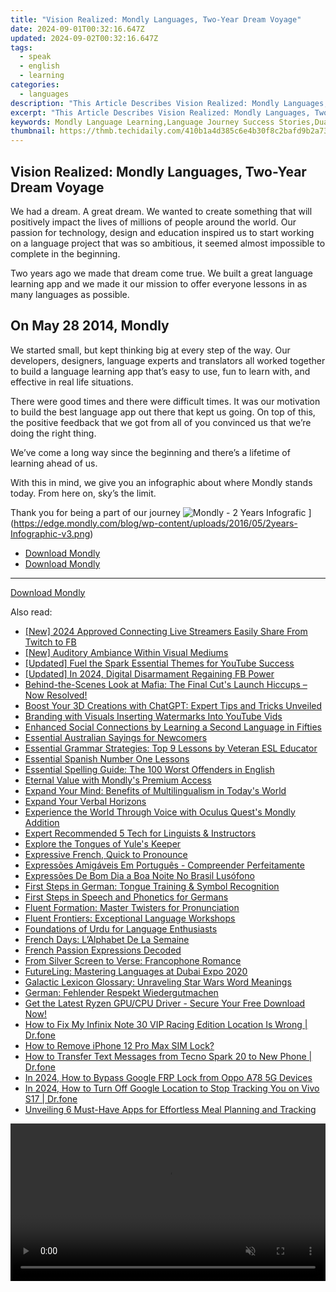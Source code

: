 ```yaml
---
title: "Vision Realized: Mondly Languages, Two-Year Dream Voyage"
date: 2024-09-01T00:32:16.647Z
updated: 2024-09-02T00:32:16.647Z
tags:
  - speak
  - english
  - learning
categories:
  - languages
description: "This Article Describes Vision Realized: Mondly Languages, Two-Year Dream Voyage"
excerpt: "This Article Describes Vision Realized: Mondly Languages, Two-Year Dream Voyage"
keywords: Mondly Language Learning,Language Journey Success Stories,Dual-Year Cultural Adventure,Educational Language Development,Language Immersion Experience,Bilingual Lifestyle Transformation,Global Language Mastery
thumbnail: https://thmb.techidaily.com/410b1a4d385c6e4b30f8c2bafd9b2a73f332bf6953f02a101819f0b8ffe4d954.jpg
---
```


## Vision Realized: Mondly Languages, Two-Year Dream Voyage

 We had a dream. A great dream. We wanted to create something that will positively impact the lives of millions of people around the world. Our passion for technology, design and education inspired us to start working on a language project that was so ambitious, it seemed almost impossible to complete in the beginning.

 Two years ago we made that dream come true. We built a great language learning app and we made it our mission to offer everyone lessons in as many languages as possible.

## On May 28 2014, Mondly

 We started small, but kept thinking big at every step of the way. Our developers, designers, language experts and translators all worked together to build a language learning app that’s easy to use, fun to learn with, and effective in real life situations.

 There were good times and there were difficult times. It was our motivation to build the best language app out there that kept us going. On top of this, the positive feedback that we got from all of you convinced us that we’re doing the right thing.

 We’ve come a long way since the beginning and there’s a lifetime of learning ahead of us.

 With this in mind, we give you an infographic about where Mondly stands today. From here on, sky’s the limit.

Thank you for being a part of our journey ![Mondly - 2 Years Infografic](https://edge.mondly.com/blog/wp-content/uploads/2016/05/2years-Infographic-v3-scaled.png "2 Years Of Mondly Languages 2") ](https://edge.mondly.com/blog/wp-content/uploads/2016/05/2years-Infographic-v3.png)

* [Download Mondly](https://www.facebook.com/sharer/sharer.php?u=https%3A%2F%2Fwww.mondly.com%2Fblog%2Fhappy-2nd-birthday%2F&t=2+Years+of+Mondly+Languages "Share on Facebook")
* [Download Mondly](https://shop.mondly.com/affiliate.php?ACCOUNT=ATISTUDI&AFFILIATE=108875&PATH=https://www.mondly.com?AFFILIATE=108875)

---

[Download Mondly](https://adjt.mondly.com/5ixfg4k?campaign=blog-post-id-164&fallback=https%3A%2F%2Fapp.mondly.com%3Futm%5Fmedium%3Dblog%5Fblog-post-id-164%26utm%5Fsource%3Dblog-post-id-164&redirect%5Fmacos=https%3A%2F%2Fapp.mondly.com%3Futm%5Fmedium%3Dblog%5Fblog-post-id-164%26utm%5Fsource%3Dblog-post-id-164&redirect%5Fandroid=https%3A%2F%2Fplay.google.com%2Fstore%2Fapps%2Fdetails%3Fid%3Dcom.atistudios.mondly.languages%3Futm%5Fmedium%3Dblog%5Fblog-post-id-164%26utm%5Fsource%3Dblog-post-id-164&redirect%5Fios=https%3A%2F%2Fapps.apple.com%2Fapp%2Fapple-store%2Fid987873536%3Fpt%3D78954800%26ct%3Dblog-post-id-164%26mt%3D8 "Download Mondly ")

<ins class="adsbygoogle"
     style="display:block"
     data-ad-format="autorelaxed"
     data-ad-client="ca-pub-7571918770474297"
     data-ad-slot="1223367746"></ins>



<ins class="adsbygoogle"
     style="display:block"
     data-ad-client="ca-pub-7571918770474297"
     data-ad-slot="8358498916"
     data-ad-format="auto"
     data-full-width-responsive="true"></ins>

<span class="atpl-alsoreadstyle">Also read:</span>
<div><ul>
<li><a href="https://facebook-video-recording.techidaily.com/new-2024-approved-connecting-live-streamers-easily-share-from-twitch-to-fb/"><u>[New] 2024 Approved  Connecting Live Streamers  Easily Share From Twitch to FB</u></a></li>
<li><a href="https://extra-resources.techidaily.com/new-auditory-ambiance-within-visual-mediums/"><u>[New] Auditory Ambiance Within Visual Mediums</u></a></li>
<li><a href="https://facebook-record-videos.techidaily.com/updated-fuel-the-spark-essential-themes-for-youtube-success/"><u>[Updated] Fuel the Spark  Essential Themes for YouTube Success</u></a></li>
<li><a href="https://facebook-video-recording.techidaily.com/updated-in-2024-digital-disarmament-regaining-fb-power/"><u>[Updated] In 2024, Digital Disarmament  Regaining FB Power</u></a></li>
<li><a href="https://win-solutions.techidaily.com/behind-the-scenes-look-at-mafia-the-final-cuts-launch-hiccups-now-resolved/"><u>Behind-the-Scenes Look at Mafia: The Final Cut's Launch Hiccups – Now Resolved!</u></a></li>
<li><a href="https://tech-revival.techidaily.com/boost-your-3d-creations-with-chatgpt-expert-tips-and-tricks-unveiled/"><u>Boost Your 3D Creations with ChatGPT: Expert Tips and Tricks Unveiled</u></a></li>
<li><a href="https://youtube-clips.techidaily.com/branding-with-visuals-inserting-watermarks-into-youtube-vids/"><u>Branding with Visuals  Inserting Watermarks Into YouTube Vids</u></a></li>
<li><a href="https://mondly-stories.techidaily.com/enhanced-social-connections-by-learning-a-second-language-in-fifties/"><u>Enhanced Social Connections by Learning a Second Language in Fifties</u></a></li>
<li><a href="https://mondly-stories.techidaily.com/essential-australian-sayings-for-newcomers/"><u>Essential Australian Sayings for Newcomers</u></a></li>
<li><a href="https://mondly-stories.techidaily.com/essential-grammar-strategies-top-9-lessons-by-veteran-esl-educator/"><u>Essential Grammar Strategies: Top 9 Lessons by Veteran ESL Educator</u></a></li>
<li><a href="https://mondly-stories.techidaily.com/essential-spanish-number-one-lessons/"><u>Essential Spanish Number One Lessons</u></a></li>
<li><a href="https://mondly-stories.techidaily.com/essential-spelling-guide-the-100-worst-offenders-in-english/"><u>Essential Spelling Guide: The 100 Worst Offenders in English</u></a></li>
<li><a href="https://mondly-stories.techidaily.com/eternal-value-with-mondlys-premium-access/"><u>Eternal Value with Mondly's Premium Access</u></a></li>
<li><a href="https://mondly-stories.techidaily.com/expand-your-mind-benefits-of-multilingualism-in-todays-world/"><u>Expand Your Mind: Benefits of Multilingualism in Today's World</u></a></li>
<li><a href="https://mondly-stories.techidaily.com/expand-your-verbal-horizons/"><u>Expand Your Verbal Horizons</u></a></li>
<li><a href="https://mondly-stories.techidaily.com/experience-the-world-through-voice-with-oculus-quests-mondly-addition/"><u>Experience the World Through Voice with Oculus Quest's Mondly Addition</u></a></li>
<li><a href="https://mondly-stories.techidaily.com/expert-recommended-5-tech-for-linguists-and-instructors/"><u>Expert Recommended 5 Tech for Linguists & Instructors</u></a></li>
<li><a href="https://mondly-stories.techidaily.com/explore-the-tongues-of-yules-keeper/"><u>Explore the Tongues of Yule's Keeper</u></a></li>
<li><a href="https://mondly-stories.techidaily.com/expressive-french-quick-to-pronounce/"><u>Expressive French, Quick to Pronounce</u></a></li>
<li><a href="https://mondly-stories.techidaily.com/expressoes-amigaveis-em-portugues-compreender-perfeitamente/"><u>Expressões Amigáveis Em Português - Compreender Perfeitamente</u></a></li>
<li><a href="https://mondly-stories.techidaily.com/expressoes-de-bom-dia-a-boa-noite-no-brasil-lusofono/"><u>Expressões De Bom Dia a Boa Noite No Brasil Lusófono</u></a></li>
<li><a href="https://mondly-stories.techidaily.com/first-steps-in-german-tongue-training-and-symbol-recognition/"><u>First Steps in German: Tongue Training & Symbol Recognition</u></a></li>
<li><a href="https://mondly-stories.techidaily.com/first-steps-in-speech-and-phonetics-for-germans/"><u>First Steps in Speech and Phonetics for Germans</u></a></li>
<li><a href="https://mondly-stories.techidaily.com/fluent-formation-master-twisters-for-pronunciation/"><u>Fluent Formation: Master Twisters for Pronunciation</u></a></li>
<li><a href="https://mondly-stories.techidaily.com/fluent-frontiers-exceptional-language-workshops/"><u>Fluent Frontiers: Exceptional Language Workshops</u></a></li>
<li><a href="https://mondly-stories.techidaily.com/foundations-of-urdu-for-language-enthusiasts/"><u>Foundations of Urdu for Language Enthusiasts</u></a></li>
<li><a href="https://mondly-stories.techidaily.com/french-days-lalphabet-de-la-semaine/"><u>French Days: L’Alphabet De La Semaine</u></a></li>
<li><a href="https://mondly-stories.techidaily.com/french-passion-expressions-decoded/"><u>French Passion Expressions Decoded</u></a></li>
<li><a href="https://mondly-stories.techidaily.com/from-silver-screen-to-verse-francophone-romance/"><u>From Silver Screen to Verse: Francophone Romance</u></a></li>
<li><a href="https://mondly-stories.techidaily.com/futureling-mastering-languages-at-dubai-expo-2020/"><u>FutureLing: Mastering Languages at Dubai Expo 2020</u></a></li>
<li><a href="https://mondly-stories.techidaily.com/galactic-lexicon-glossary-unraveling-star-wars-word-meanings/"><u>Galactic Lexicon Glossary: Unraveling Star Wars Word Meanings</u></a></li>
<li><a href="https://mondly-stories.techidaily.com/german-fehlender-respekt-wiedergutmachen/"><u>German: Fehlender Respekt Wiedergutmachen</u></a></li>
<li><a href="https://win-dash.techidaily.com/get-the-latest-ryzen-gpucpu-driver-secure-your-free-download-now/"><u>Get the Latest Ryzen GPU/CPU Driver - Secure Your Free Download Now!</u></a></li>
<li><a href="https://fake-location.techidaily.com/how-to-fix-my-infinix-note-30-vip-racing-edition-location-is-wrong-drfone-by-drfone-virtual-android/"><u>How to Fix My Infinix Note 30 VIP Racing Edition Location Is Wrong | Dr.fone</u></a></li>
<li><a href="https://sim-unlock.techidaily.com/how-to-remove-iphone-12-pro-max-sim-lock-by-drfone-ios/"><u>How to Remove iPhone 12 Pro Max SIM Lock?</u></a></li>
<li><a href="https://android-transfer.techidaily.com/how-to-transfer-text-messages-from-tecno-spark-20-to-new-phone-drfone-by-drfone-transfer-from-android-transfer-from-android/"><u>How to Transfer Text Messages from Tecno Spark 20 to New Phone | Dr.fone</u></a></li>
<li><a href="https://android-frp.techidaily.com/in-2024-how-to-bypass-google-frp-lock-from-oppo-a78-5g-devices-by-drfone-android/"><u>In 2024, How to Bypass Google FRP Lock from Oppo A78 5G Devices</u></a></li>
<li><a href="https://android-location-track.techidaily.com/in-2024-how-to-turn-off-google-location-to-stop-tracking-you-on-vivo-s17-drfone-by-drfone-virtual-android/"><u>In 2024, How to Turn Off Google Location to Stop Tracking You on Vivo S17 | Dr.fone</u></a></li>
<li><a href="https://tech-recovery.techidaily.com/unveiling-6-must-have-apps-for-effortless-meal-planning-and-tracking/"><u>Unveiling 6 Must-Have Apps for Effortless Meal Planning and Tracking</u></a></li>
</ul></div>

<!-- affiliate ads begin -->
<a href="https://secure.2checkout.com/order/checkout.php?PRODS=36506229&QTY=1&AFFILIATE=108875&CART=1"><video width="100%" height="" class="rounded-t-md shadow-lg relative z-20" controls="" autoplay="" loop="" muted="" playsinline="" webkit-playinginline="">
<source type="video/mp4" src="https://aidaform.com/images/videos/aidaform-welcome-site.mp4"><source type="video/webm" src="https://aidaform.com/images/videos/aidaform-welcome-site.webm"></video></a>
<!-- affiliate ads end -->